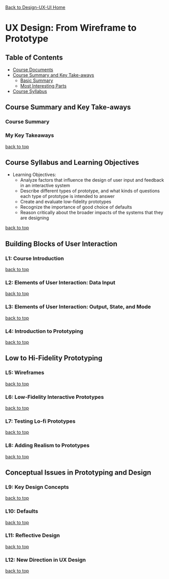 [Back to Design-UX-UI Home](https://github.com/coolinmc6/design-ux-ui)

<a name='top'></a>
# UX Design: From Wireframe to Prototype

## Table of Contents

- [Course Documents](https://github.com/coolinmc6/design-ux-ui/tree/master/UMI-UX-Design-From-Wireframe-to-Prototype/Course-Documents)
- [Course Summary and Key Take-aways](#course-summary-and-key-take-aways)
	+ [Basic Summary](#course-summary)
	+ [Most Interesting Parts](#my-key-takeaways)
- [Course Syllabus](#course-syllabus-and-learning-objectives)

## Course Summary and Key Take-aways

### Course Summary

### My Key Takeaways

[back to top](#top)

## Course Syllabus and Learning Objectives

- Learning Objectives:
	+ Analyze factors that influence the design of user input and feedback in an interactive system
	+ Describe different types of prototype, and what kinds of questions each type of prototype is intended to answer
	+ Create and evaluate low-fidelity prototypes
	+ Recognize the importance of good choice of defaults
	+ Reason critically about the broader impacts of the systems that they are designing

[back to top](#top)

## Building Blocks of User Interaction

### L1: Course Introduction

[back to top](#top)

### L2: Elements of User Interaction: Data Input

[back to top](#top)

### L3: Elements of User Interaction: Output, State, and Mode

[back to top](#top)

### L4: Introduction to Prototyping

[back to top](#top)

## Low to Hi-Fidelity Prototyping

### L5: Wireframes

[back to top](#top)

### L6: Low-Fidelity Interactive Prototypes

[back to top](#top)

### L7: Testing Lo-fi Prototypes

[back to top](#top)

### L8: Adding Realism to Prototypes

[back to top](#top)

## Conceptual Issues in Prototyping and Design

### L9: Key Design Concepts

[back to top](#top)

### L10: Defaults

[back to top](#top)

### L11: Reflective Design

[back to top](#top)

### L12: New Direction in UX Design

[back to top](#top)